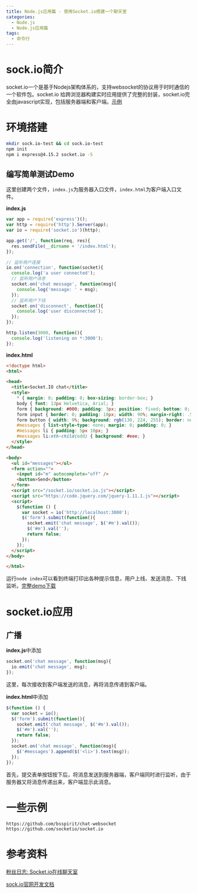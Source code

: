 ```yaml
---
title: Node.js应用篇 - 使用Socket.io搭建一个聊天室
categories:
  - Node.js
  - Node.js应用篇
tags:
  - 命令行
---
```




# sock.io简介

​    socket.io一个是基于Nodejs架构体系的，支持websocket的协议用于时时通信的一个软件包。socket.io 给跨浏览器构建实时应用提供了完整的封装，socket.io完全由javascript实现，包括服务器端和客户端。[示例](https://github.com/quanzaiyu/socket.io-chatroom) 



# 环境搭建

```bash
mkdir sock.io-test && cd sock.io-test
npm init
npm i express@4.15.2 socket.io -S
```

## 编写简单测试Demo

这里创建两个文件，`index.js`为服务器入口文件，`index.html`为客户端入口文件。

**index.js**

```js
var app = require('express')();
var http = require('http').Server(app);
var io = require('socket.io')(http);

app.get('/', function(req, res){
  res.sendFile(__dirname + '/index.html');
});

// 监听用户连接
io.on('connection', function(socket){
  console.log('a user connected');
  // 监听用户消息
  socket.on('chat message', function(msg){
    console.log('message: ' + msg);
  });
  // 监听用户下线
  socket.on('disconnect', function(){
    console.log('user disconnected');
  });
});

http.listen(3000, function(){
  console.log('listening on *:3000');
});
```

**index.html**

```html
<!doctype html>
<html>

<head>
  <title>Socket.IO chat</title>
  <style>
    * { margin: 0; padding: 0; box-sizing: border-box; }
    body { font: 13px Helvetica, Arial; }
    form { background: #000; padding: 3px; position: fixed; bottom: 0; width: 100%; }
    form input { border: 0; padding: 10px; width: 90%; margin-right: .5%; }
    form button { width: 9%; background: rgb(130, 224, 255); border: none; padding: 10px; }
    #messages { list-style-type: none; margin: 0; padding: 0; }
    #messages li { padding: 5px 10px; }
    #messages li:nth-child(odd) { background: #eee; }
  </style>
</head>

<body>
  <ul id="messages"></ul>
  <form action="">
    <input id="m" autocomplete="off" />
    <button>Send</button>
  </form>
  <script src="/socket.io/socket.io.js"></script>
  <script src="https://code.jquery.com/jquery-1.11.1.js"></script>
  <script>
    $(function () {
      var socket = io('http://localhost:3000');
      $('form').submit(function(){
        socket.emit('chat message', $('#m').val());
        $('#m').val('');
        return false;
      });
    });
  </script>
</body>

</html>
```

运行`node index`可以看到终端打印出各种提示信息，用户上线、发送消息、下线监听。[完整demo下载](http://xiaoyulive.oss-cn-beijing.aliyuncs.com/res/chat-websocket.zip) 



# socket.io应用

## 广播

**index.js**中添加 

```js
socket.on('chat message', function(msg){
  io.emit('chat message', msg);
});
```

这里，每次接收到客户端发送的消息，再将消息传递到客户端。

**index.html**中添加 

```js
$(function () {
  var socket = io();
  $('form').submit(function(){
    socket.emit('chat message', $('#m').val());
    $('#m').val('');
    return false;
  });
  socket.on('chat message', function(msg){
    $('#messages').append($('<li>').text(msg));
  });
});
```

首先，提交表单按钮按下后，将消息发送到服务器端，客户端同时进行监听，由于服务器又将消息传递出来，客户端显示此消息。



# 一些示例

```bash
https://github.com/bsspirit/chat-websocket
https://github.com/socketio/socket.io
```






# 参考资料

[粉丝日志: Socket.io在线聊天室](http://blog.fens.me/nodejs-socketio-chat/) 

[sock.io官网开发文档](https://socket.io/get-started/chat/) 

